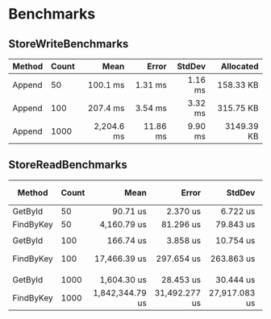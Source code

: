 # Benchmarks

## StoreWriteBenchmarks

| Method | Count |       Mean |    Error |  StdDev |  Allocated |
|------- |------ |-----------:|---------:|--------:|-----------:|
| Append |    50 |   100.1 ms |  1.31 ms | 1.16 ms |  158.33 KB |
| Append |   100 |   207.4 ms |  3.54 ms | 3.32 ms |  315.75 KB |
| Append |  1000 | 2,204.6 ms | 11.86 ms | 9.90 ms | 3149.39 KB |

## StoreReadBenchmarks

|    Method | Count |            Mean |         Error |        StdDev |          Median |    Ratio | RatioSD |        Gen0 |      Gen1 |     Allocated | Alloc Ratio |
|---------- |------ |----------------:|--------------:|--------------:|----------------:|---------:|--------:|------------:|----------:|--------------:|------------:|
|   GetById |    50 |        90.71 us |      2.370 us |      6.722 us |        88.90 us |     1.00 |    0.00 |           - |         - |      99.36 KB |        1.00 |
| FindByKey |    50 |     4,160.79 us |     81.296 us |     79.843 us |     4,147.35 us |    44.73 |    3.41 |           - |         - |    5712.19 KB |       57.49 |
|           |       |                 |               |               |                 |          |         |             |           |               |             |
|   GetById |   100 |       166.74 us |      3.858 us |     10.754 us |       163.55 us |     1.00 |    0.00 |           - |         - |     198.91 KB |        1.00 |
| FindByKey |   100 |    17,466.39 us |    297.654 us |    263.863 us |    17,519.70 us |   100.03 |    6.68 |   1000.0000 |         - |   22737.19 KB |      114.31 |
|           |       |                 |               |               |                 |          |         |             |           |               |             |
|   GetById |  1000 |     1,604.30 us |     28.453 us |     30.444 us |     1,609.60 us |     1.00 |    0.00 |           - |         - |    1984.84 KB |        1.00 |
| FindByKey |  1000 | 1,842,344.79 us | 31,492.277 us | 27,917.083 us | 1,839,074.10 us | 1,151.70 |   37.20 | 184000.0000 | 1000.0000 | 2259406.72 KB |    1,138.33 |